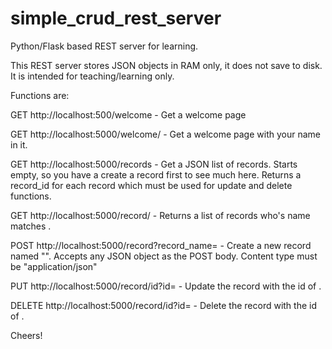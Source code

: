 # simple_crud_rest_server
Python/Flask based REST server for learning.

This REST server stores JSON objects in RAM only, it does not save to disk. It is intended for teaching/learning only. 

Functions are:

GET http://localhost:500/welcome - Get a welcome page

GET http://localhost:5000/welcome/<name> - Get a welcome page with your name in it.
  
GET http://localhost:5000/records - Get a JSON list of records. Starts empty, so you have a create a record first to see much here.
                                    Returns a record_id for each record which must be used for update and delete functions.
  
GET http://localhost:5000/record/<name> - Returns a list of records who's name matches <name>.
 
POST http://localhost:5000/record?record_name=<name> - Create a new record named "<name>". Accepts any JSON object as the POST body. Content type
                                                        must be "application/json"
  
PUT http://localhost:5000/record/id?id=<id> - Update the record with the id of <id>.
  
DELETE http://localhost:5000/record/id?id=<id> - Delete the record with the id of <id>. 
  
  
Cheers!
